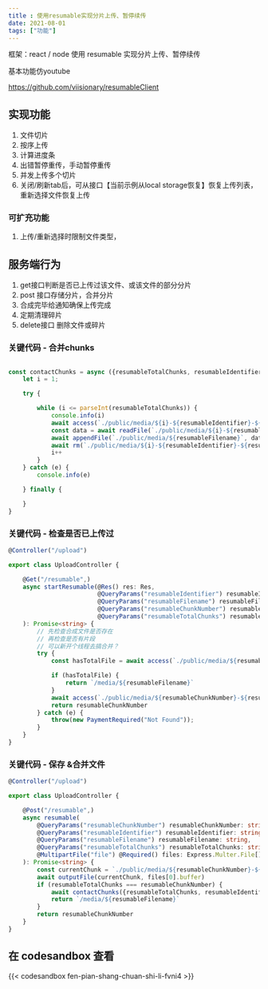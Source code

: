```yaml
---
title : 使用resumable实现分片上传、暂停续传 
date: 2021-08-01
tags: ["功能"]
---
```

框架：react / node
使用 resumable 实现分片上传、暂停续传

基本功能仿youtube

https://github.com/viisionary/resumableClient

<!--more-->

## 实现功能

1. 文件切片
2. 按序上传
3. 计算进度条
4. 出错暂停重传，手动暂停重传
5. 并发上传多个切片
6. 关闭/刷新tab后，可从接口【当前示例从local storage恢复】恢复上传列表，重新选择文件恢复上传

### 可扩充功能

1. 上传/重新选择时限制文件类型，

## 服务端行为

1. get接口判断是否已上传过该文件、或该文件的部分分片
2. post 接口存储分片，合并分片
3. 合成完毕给通知确保上传完成
4. 定期清理碎片
5. delete接口 删除文件或碎片

### 关键代码 - 合并chunks

```ts

const contactChunks = async ({resumableTotalChunks, resumableIdentifier, resumableFilename}: any) => {
    let i = 1;

    try {

        while (i <= parseInt(resumableTotalChunks)) {
            console.info(i)
            await access(`./public/media/${i}-${resumableIdentifier}-${resumableFilename}`, constants.R_OK | constants.W_OK)
            const data = await readFile(`./public/media/${i}-${resumableIdentifier}-${resumableFilename}`)
            await appendFile(`./public/media/${resumableFilename}`, data);
            await rm(`./public/media/${i}-${resumableIdentifier}-${resumableFilename}`)
            i++
        }
    } catch (e) {
        console.info(e)

    } finally {

    }
}
```

### 关键代码 - 检查是否已上传过

```ts
@Controller("/upload")

export class UploadController {

    @Get("/resumable",)
    async startResumable(@Res() res: Res,
                         @QueryParams("resumableIdentifier") resumableIdentifier: string,
                         @QueryParams("resumableFilename") resumableFilename: string,
                         @QueryParams("resumableChunkNumber") resumableChunkNumber: string,
                         @QueryParams("resumableTotalChunks") resumableTotalChunks: string,
    ): Promise<string> {
        // 先检查合成文件是否存在
        // 再检查是否有片段
        // 可以新开个线程去搞合并？
        try {
            const hasTotalFile = await access(`./public/media/${resumableFilename}`, constants.R_OK | constants.W_OK).then(() => true).catch(() => false);

            if (hasTotalFile) {
                return `/media/${resumableFilename}`
            }
            await access(`./public/media/${resumableChunkNumber}-${resumableIdentifier}-${resumableFilename}`, constants.R_OK | constants.W_OK);
            return resumableChunkNumber
        } catch (e) {
            throw(new PaymentRequired("Not Found"));
        }
    }
}
```

### 关键代码 - 保存 &合并文件

```ts
@Controller("/upload")

export class UploadController {

    @Post("/resumable",)
    async resumable(
        @QueryParams("resumableChunkNumber") resumableChunkNumber: string,
        @QueryParams("resumableIdentifier") resumableIdentifier: string,
        @QueryParams("resumableFilename") resumableFilename: string,
        @QueryParams("resumableTotalChunks") resumableTotalChunks: string,
        @MultipartFile("file") @Required() files: Express.Multer.File[],
    ): Promise<string> {
        const currentChunk = `./public/media/${resumableChunkNumber}-${resumableIdentifier}-${resumableFilename}`
        await outputFile(currentChunk, files[0].buffer)
        if (resumableTotalChunks === resumableChunkNumber) {
            await contactChunks({resumableTotalChunks, resumableIdentifier, resumableChunkNumber, resumableFilename})
            return `/media/${resumableFilename}`
        }
        return resumableChunkNumber
    }
}
```

## 在 codesandbox 查看

{{< codesandbox fen-pian-shang-chuan-shi-li-fvni4 >}}

